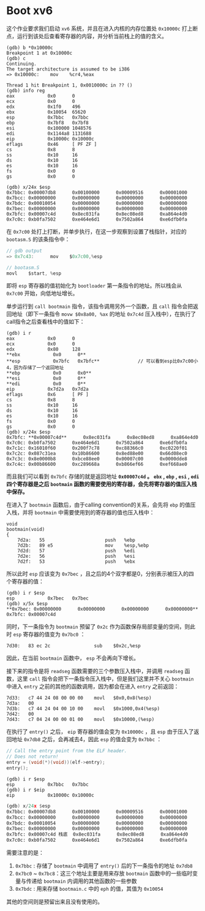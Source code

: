 # Boot xv6

这个作业要求我们启动 `xv6` 系统，并且在进入内核的内存位置处 `0x10000c` 打上断点，运行到该处后查看寄存器的内容，并分析当前栈上的值的含义。

```
(gdb) b *0x10000c
Breakpoint 1 at 0x10000c
(gdb) c
Continuing.
The target architecture is assumed to be i386
=> 0x10000c:    mov    %cr4,%eax

Thread 1 hit Breakpoint 1, 0x0010000c in ?? ()
(gdb) info reg
eax            0x0      0
ecx            0x0      0
edx            0x1f0    496
ebx            0x10054  65620
esp            0x7bbc   0x7bbc
ebp            0x7bf8   0x7bf8
esi            0x100000 1048576
edi            0x1144a8 1131688
eip            0x10000c 0x10000c
eflags         0x46     [ PF ZF ]
cs             0x8      8
ss             0x10     16
ds             0x10     16
es             0x10     16
fs             0x0      0
gs             0x0      0
```

```
(gdb) x/24x $esp
0x7bbc: 0x00007db8      0x00100000      0x00009516      0x00001000
0x7bcc: 0x00000000      0x00000000      0x00000000      0x00000000
0x7bdc: 0x00010054      0x00000000      0x00000000      0x00000000
0x7bec: 0x00000000      0x00000000      0x00000000      0x00000000
0x7bfc: 0x00007c4d      0x8ec031fa      0x8ec08ed8      0xa864e4d0
0x7c0c: 0xb0fa7502      0xe464e6d1      0x7502a864      0xe6dfb0fa
```

在 `0x7c00` 处打上打断，并单步执行，在这一步观察到设置了栈指针，对应的 `bootasm.S` 的该条指令中：

```c
// gdb output
=> 0x7c43:      mov    $0x7c00,%esp

// bootasm.S
movl    $start, %esp
```

即将 `esp` 寄存器的值初始化为 `bootloader` 第一条指令的地址。所以栈会从 `0x7c00` 开始，向低地址增长。

单步运行到 `call bootmain` 指令，该指令调用另外一个函数，且 `call` 指令会把返回地址（即下一条指令 `movw $0x8a00, %ax` 的地址 `0x7c4d` 压入栈中），在执行了call指令之后查看栈中的值如下：

```
(gdb) i r
eax            0x0      0
ecx            0x0      0
edx            0x80     128
**ebx            0x0      0**
**esp            0x7bfc   0x7bfc**              // 可以看到esp比0x7c00小4，因为存储了一个返回地址
**ebp            0x0      0x0**
**esi            0x0      0**
**edi            0x0      0**
eip            0x7d2a   0x7d2a
eflags         0x6      [ PF ]
cs             0x8      8
ss             0x10     16
ds             0x10     16
es             0x10     16
fs             0x0      0
gs             0x0      0
(gdb) x/24x $esp
0x7bfc: **0x00007c4d**      0x8ec031fa      0x8ec08ed8      0xa864e4d0
0x7c0c: 0xb0fa7502      0xe464e6d1      0x7502a864      0xe6dfb0fa
0x7c1c: 0x16010f60      0x200f7c78      0xc88366c0      0xc0220f01
0x7c2c: 0x087c31ea      0x10b86600      0x8ed88e00      0x66d08ec0
0x7c3c: 0x8e0000b8      0xbce88ee0      0x00007c00      0x0000dde8
0x7c4c: 0x00b86600      0xc289668a      0xb866ef66      0xef668ae0
```

而且我们可以看到 `0x7bfc` 存储的就是返回地址 **`0x00007c4d` 。 `ebx` , `ebp` , `esi` , `edi` 四个寄存器是之后 `bootmain` 函数的需要使用的寄存器，会先将寄存器的值压入栈中保存。**

在进入了 `bootmain` 函数后，由于calling convention的关系，会先将 `ebp` 的值压入栈，并将 `bootmain` 中需要使用到的寄存器的值也压入栈中：

```
void
bootmain(void)
{
    7d2a:	55                   	push   %ebp
    7d2b:	89 e5                	mov    %esp,%ebp
    7d2d:	57                   	push   %edi
    7d2e:	56                   	push   %esi
    7d2f:	53                   	push   %ebx
```

所以此时 `esp` 应该变为 `0x7bec` ，且之后的4个双字都是0，分别表示被压入的四个寄存器的值：

```
(gdb) i r $esp
esp            0x7bec   0x7bec
(gdb) x/5x $esp
**0x7bec: 0x00000000      0x00000000      0x00000000      0x00000000**
0x7bfc: 0x00007c4d
```

同时，下一条指令为 `bootmain` 预留了 `0x2c` 作为函数保存局部变量的空间，则此时 `esp` 寄存器的值变为 `0x7bc0` ：

```assembly
7d30:	83 ec 2c             	sub    $0x2c,%esp
```

因此，在当前 `bootmain` 函数中， `esp` 不会再向下增长。

接下来的指令是将 `readseg` 函数需要的三个参数压入栈中，并调用 `readseg` 函数，这里 `call` 指令会把下一条指令压入栈中，但是我们这里并不关心 `bootmain` 中进入 `entry` 之前的其他的函数调用，因为都会在进入 `entry` 之前返回：

```assembly
7d33:	c7 44 24 08 00 00 00 	movl   $0x0,0x8(%esp)
7d3a:	00 
7d3b:	c7 44 24 04 00 10 00 	movl   $0x1000,0x4(%esp)
7d42:	00 
7d43:	c7 04 24 00 00 01 00 	movl   $0x10000,(%esp)
```

在执行了 `entry()` 之后， `eip` 寄存器的值会变为 `0x10000c` ，且 `esp` 由于压入了返回地址 `0x7db8` 之后，会再减去4，因此 `esp` 的值会变为 `0x7bbc` ：

```c
// Call the entry point from the ELF header.
// Does not return!
entry = (void(*)(void))(elf->entry);
entry();
```

```assembly
(gdb) i r $esp
esp            0x7bbc   0x7bbc
(gdb) i r $eip
eip            0x10000c 0x10000c
```

```asm
(gdb) x/24x $esp
0x7bbc: 0x00007db8      0x00100000      0x00009516      0x00001000
0x7bcc: 0x00000000      0x00000000      0x00000000      0x00000000
0x7bdc: 0x00010054      0x00000000      0x00000000      0x00000000
0x7bec: 0x00000000      0x00000000      0x00000000      0x00000000
0x7bfc: 0x00007c4d 栈底  0x8ec031fa      0x8ec08ed8      0xa864e4d0
0x7c0c: 0xb0fa7502      0xe464e6d1      0x7502a864      0xe6dfb0fa
```

需要注意的是：

1. `0x7bbc` : 存储了 `bootmain` 中调用了 `entry()` 后的下一条指令的地址 `0x7db8` 
2. `0x7bc0` ~ `0x7bc8`：这三个地址主要是用来存放 `bootmain` 函数中的一些临时变量与传递给 `bootmain` 内调用的其他函数的一些参数
3. `0x7bdc` :  用来存储 `bootmain.c` 中的 `eph` 的值，其值为 `0x10054` 

其他的空间则是预留出来且没有使用的。